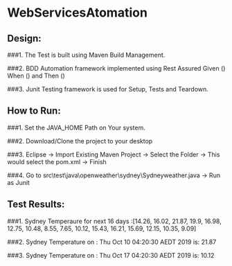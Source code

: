 # WebServicesAtomation



## Design:

###1. The Test is built using Maven Build Management.

###2. BDD Automation framework implemented using Rest Assured Given () When () and Then ()

###3. Junit Testing framework is used for Setup, Tests and Teardown.



## How to Run:

###1. Set the JAVA_HOME Path on Your system.

###2. Download/Clone the project to your desktop

###3. Eclipse -> Import Existing Maven Project -> Select the Folder -> This would select the pom.xml -> Finish

###4. Go to src\test\java\openweather\sydney\Sydneyweather.java -> Run as Junit 


## Test Results:
###1. Sydney Temperaure for next 16 days :[14.26, 16.02, 21.87, 19.9, 16.98, 12.75, 10.48, 8.55, 7.65, 10.12, 15.43, 16.21, 15.69, 12.15, 10.35, 9.09]

###2. Sydney Temperature on : Thu Oct 10 04:20:30 AEDT 2019 is: 21.87

###3. Sydney Temperature on : Thu Oct 17 04:20:30 AEDT 2019 is: 10.12


